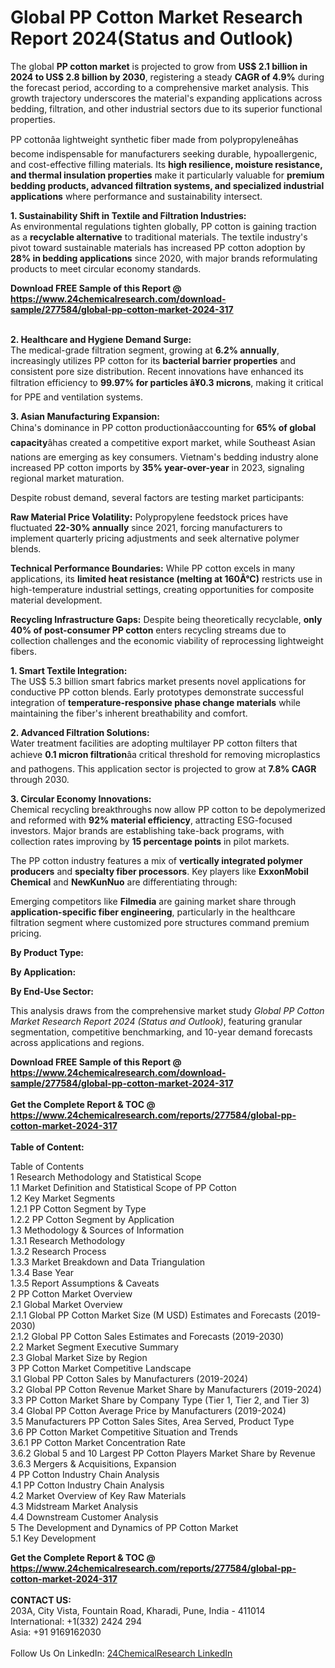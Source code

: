 <h1>Global PP Cotton Market Research Report 2024(Status and Outlook)</h1><p>The global <strong>PP cotton market</strong> is projected to grow from <strong>US$ 2.1 billion in 2024 to US$ 2.8 billion by 2030</strong>, registering a steady <strong>CAGR of 4.9%</strong> during the forecast period, according to a comprehensive market analysis. This growth trajectory underscores the material's expanding applications across bedding, filtration, and other industrial sectors due to its superior functional properties.</p><p>PP cottonâa lightweight synthetic fiber made from polypropyleneâhas become indispensable for manufacturers seeking durable, hypoallergenic, and cost-effective filling materials. Its <strong>high resilience, moisture resistance, and thermal insulation properties</strong> make it particularly valuable for <strong>premium bedding products, advanced filtration systems, and specialized industrial applications</strong> where performance and sustainability intersect.</p><p><strong>1. Sustainability Shift in Textile and Filtration Industries:</strong><br>
As environmental regulations tighten globally, PP cotton is gaining traction as a <strong>recyclable alternative</strong> to traditional materials. The textile industry's pivot toward sustainable materials has increased PP cotton adoption by <strong>28% in bedding applications</strong> since 2020, with major brands reformulating products to meet circular economy standards.</p><div><b>Download FREE Sample of this Report @ 
            <a href="https://www.24chemicalresearch.com/download-sample/277584/global-pp-cotton-market-2024-317">
            https://www.24chemicalresearch.com/download-sample/277584/global-pp-cotton-market-2024-317</a></b></div><br><p><strong>2. Healthcare and Hygiene Demand Surge:</strong><br>
The medical-grade filtration segment, growing at <strong>6.2% annually</strong>, increasingly utilizes PP cotton for its <strong>bacterial barrier properties</strong> and consistent pore size distribution. Recent innovations have enhanced its filtration efficiency to <strong>99.97% for particles â¥0.3 microns</strong>, making it critical for PPE and ventilation systems.</p><p><strong>3. Asian Manufacturing Expansion:</strong><br>
China's dominance in PP cotton productionâaccounting for <strong>65% of global capacity</strong>âhas created a competitive export market, while Southeast Asian nations are emerging as key consumers. Vietnam's bedding industry alone increased PP cotton imports by <strong>35% year-over-year</strong> in 2023, signaling regional market maturation.</p><p>Despite robust demand, several factors are testing market participants:</p><p><strong>Raw Material Price Volatility:</strong> Polypropylene feedstock prices have fluctuated <strong>22-30% annually</strong> since 2021, forcing manufacturers to implement quarterly pricing adjustments and seek alternative polymer blends.</p><p><strong>Technical Performance Boundaries:</strong> While PP cotton excels in many applications, its <strong>limited heat resistance (melting at 160Â°C)</strong> restricts use in high-temperature industrial settings, creating opportunities for composite material development.</p><p><strong>Recycling Infrastructure Gaps:</strong> Despite being theoretically recyclable, <strong>only 40% of post-consumer PP cotton</strong> enters recycling streams due to collection challenges and the economic viability of reprocessing lightweight fibers.</p><p><strong>1. Smart Textile Integration:</strong><br>
The US$ 5.3 billion smart fabrics market presents novel applications for conductive PP cotton blends. Early prototypes demonstrate successful integration of <strong>temperature-responsive phase change materials</strong> while maintaining the fiber's inherent breathability and comfort.</p><p><strong>2. Advanced Filtration Solutions:</strong><br>
Water treatment facilities are adopting multilayer PP cotton filters that achieve <strong>0.1 micron filtration</strong>âa critical threshold for removing microplastics and pathogens. This application sector is projected to grow at <strong>7.8% CAGR</strong> through 2030.</p><p><strong>3. Circular Economy Innovations:</strong><br>
Chemical recycling breakthroughs now allow PP cotton to be depolymerized and reformed with <strong>92% material efficiency</strong>, attracting ESG-focused investors. Major brands are establishing take-back programs, with collection rates improving by <strong>15 percentage points</strong> in pilot markets.</p><p>The PP cotton industry features a mix of <strong>vertically integrated polymer producers</strong> and <strong>specialty fiber processors</strong>. Key players like <strong>ExxonMobil Chemical</strong> and <strong>NewKunNuo</strong> are differentiating through:</p><p>Emerging competitors like <strong>Filmedia</strong> are gaining market share through <strong>application-specific fiber engineering</strong>, particularly in the healthcare filtration segment where customized pore structures command premium pricing.</p><p><strong>By Product Type:</strong></p><p><strong>By Application:</strong></p><p><strong>By End-Use Sector:</strong></p><p>This analysis draws from the comprehensive market study <em>Global PP Cotton Market Research Report 2024 (Status and Outlook)</em>, featuring granular segmentation, competitive benchmarking, and 10-year demand forecasts across applications and regions.</p><div><b>Download FREE Sample of this Report @ 
            <a href="https://www.24chemicalresearch.com/download-sample/277584/global-pp-cotton-market-2024-317">
            https://www.24chemicalresearch.com/download-sample/277584/global-pp-cotton-market-2024-317</a></b></div><br><div><b>Get the Complete Report & TOC @ 
            <a href="https://www.24chemicalresearch.com/reports/277584/global-pp-cotton-market-2024-317">
            https://www.24chemicalresearch.com/reports/277584/global-pp-cotton-market-2024-317</a></b></div><br>
            <b>Table of Content:</b><p>Table of Contents<br />
1 Research Methodology and Statistical Scope<br />
1.1 Market Definition and Statistical Scope of PP Cotton<br />
1.2 Key Market Segments<br />
1.2.1 PP Cotton Segment by Type<br />
1.2.2 PP Cotton Segment by Application<br />
1.3 Methodology & Sources of Information<br />
1.3.1 Research Methodology<br />
1.3.2 Research Process<br />
1.3.3 Market Breakdown and Data Triangulation<br />
1.3.4 Base Year<br />
1.3.5 Report Assumptions & Caveats<br />
2 PP Cotton Market Overview<br />
2.1 Global Market Overview<br />
2.1.1 Global PP Cotton Market Size (M USD) Estimates and Forecasts (2019-2030)<br />
2.1.2 Global PP Cotton Sales Estimates and Forecasts (2019-2030)<br />
2.2 Market Segment Executive Summary<br />
2.3 Global Market Size by Region<br />
3 PP Cotton Market Competitive Landscape<br />
3.1 Global PP Cotton Sales by Manufacturers (2019-2024)<br />
3.2 Global PP Cotton Revenue Market Share by Manufacturers (2019-2024)<br />
3.3 PP Cotton Market Share by Company Type (Tier 1, Tier 2, and Tier 3)<br />
3.4 Global PP Cotton Average Price by Manufacturers (2019-2024)<br />
3.5 Manufacturers PP Cotton Sales Sites, Area Served, Product Type<br />
3.6 PP Cotton Market Competitive Situation and Trends<br />
3.6.1 PP Cotton Market Concentration Rate<br />
3.6.2 Global 5 and 10 Largest PP Cotton Players Market Share by Revenue<br />
3.6.3 Mergers & Acquisitions, Expansion<br />
4 PP Cotton Industry Chain Analysis<br />
4.1 PP Cotton Industry Chain Analysis<br />
4.2 Market Overview of Key Raw Materials<br />
4.3 Midstream Market Analysis<br />
4.4 Downstream Customer Analysis<br />
5 The Development and Dynamics of PP Cotton Market <br />
5.1 Key Development</p><div><b>Get the Complete Report & TOC @ 
            <a href="https://www.24chemicalresearch.com/reports/277584/global-pp-cotton-market-2024-317">
            https://www.24chemicalresearch.com/reports/277584/global-pp-cotton-market-2024-317</a></b></div><br><b>CONTACT US:</b><br>
            203A, City Vista, Fountain Road, Kharadi, Pune, India - 411014<br>
            International: +1(332) 2424 294<br>
            Asia: +91 9169162030 <br><br>
            Follow Us On LinkedIn: <a href="https://www.linkedin.com/company/24chemicalresearch/">24ChemicalResearch LinkedIn</a>